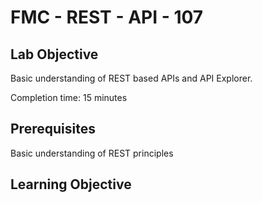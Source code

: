 # FMC - REST - API - 107

## Lab Objective

Basic understanding of REST based APIs and API Explorer.  

Completion time: 15 minutes

## Prerequisites
Basic understanding of REST principles


## Learning Objective
